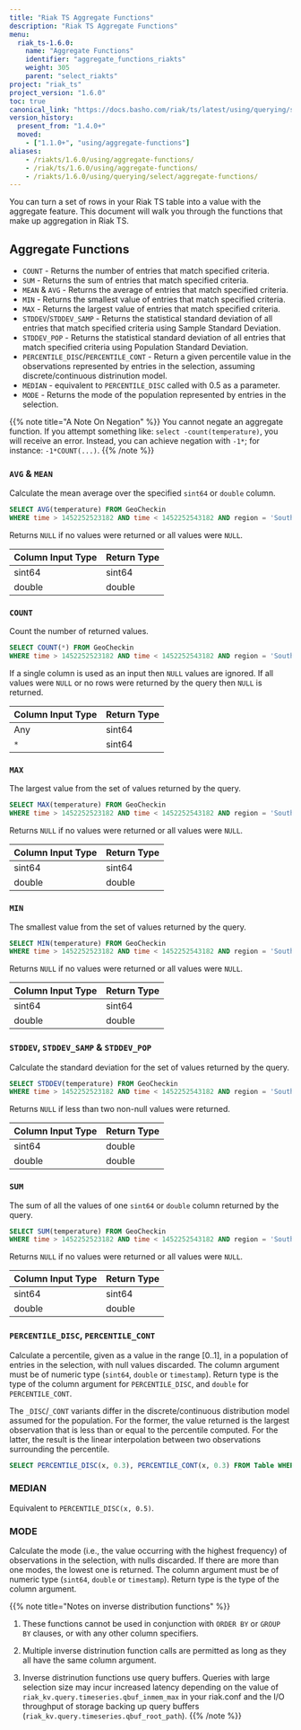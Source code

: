 ```yaml
---
title: "Riak TS Aggregate Functions"
description: "Riak TS Aggregate Functions"
menu:
  riak_ts-1.6.0:
    name: "Aggregate Functions"
    identifier: "aggregate_functions_riakts"
    weight: 305
    parent: "select_riakts"
project: "riak_ts"
project_version: "1.6.0"
toc: true
canonical_link: "https://docs.basho.com/riak/ts/latest/using/querying/select/aggregate-functions"
version_history:
  present_from: "1.4.0+"
  moved:
    - ["1.1.0+", "using/aggregate-functions"]
aliases:
    - /riakts/1.6.0/using/aggregate-functions/
    - /riak/ts/1.6.0/using/aggregate-functions/
    - /riakts/1.6.0/using/querying/select/aggregate-functions/
---
```



[arithmetic]: ../arithmetic-operations


You can turn a set of rows in your Riak TS table into a value with the aggregate feature. This document will walk you through the functions that make up aggregation in Riak TS.


## Aggregate Functions

* `COUNT` - Returns the number of entries that match specified criteria.
* `SUM` - Returns the sum of entries that match specified criteria.
* `MEAN` & `AVG` - Returns the average of entries that match specified criteria.
* `MIN` - Returns the smallest value of entries that match specified criteria.
* `MAX` - Returns the largest value of entries that match specified criteria.
* `STDDEV`/`STDDEV_SAMP` - Returns the statistical standard deviation of all entries that match specified criteria using Sample Standard Deviation.
* `STDDEV_POP` - Returns the statistical standard deviation of all entries that match specified criteria using Population Standard Deviation.
* `PERCENTILE_DISC`/`PERCENTILE_CONT` - Return a given percentile value in the observations represented by entries in the selection, assuming discrete/continuous distrinution model.
* `MEDIAN` - equivalent to `PERCENTILE_DISC` called with 0.5 as a parameter.
* `MODE` - Returns the mode of the population represented by entries in the selection.

{{% note title="A Note On Negation" %}}
You cannot negate an aggregate function. If you attempt something like: `select -count(temperature)`, you will receive an error. Instead, you can achieve negation with `-1*`; for instance: `-1*COUNT(...)`.
{{% /note %}}


### `AVG` & `MEAN`

Calculate the mean average over the specified `sint64` or `double` column.

```sql
SELECT AVG(temperature) FROM GeoCheckin
WHERE time > 1452252523182 AND time < 1452252543182 AND region = 'South Atlantic' AND state = 'South Carolina'
```

Returns `NULL` if no values were returned or all values were `NULL`.

| Column Input Type | Return Type |
|-------------------|-------------|
| sint64            | sint64 |
| double            | double |


### `COUNT`

Count the number of returned values.

```sql
SELECT COUNT(*) FROM GeoCheckin
WHERE time > 1452252523182 AND time < 1452252543182 AND region = 'South Atlantic' AND state = 'South Carolina'
```

If a single column is used as an input then `NULL` values are ignored. If all values were `NULL` or no rows were returned by the query then `NULL` is returned.

| Column Input Type | Return Type |
|-------------------|-------------|
| Any               | sint64 |
| `*`               | sint64 |


### `MAX`

The largest value from the set of values returned by the query.

```sql
SELECT MAX(temperature) FROM GeoCheckin
WHERE time > 1452252523182 AND time < 1452252543182 AND region = 'South Atlantic' AND state = 'South Carolina'
```

Returns `NULL` if no values were returned or all values were `NULL`.

| Column Input Type | Return Type |
|-------------------|-------------|
| sint64            | sint64 |
| double            | double |


### `MIN`

The smallest value from the set of values returned by the query.

```sql
SELECT MIN(temperature) FROM GeoCheckin
WHERE time > 1452252523182 AND time < 1452252543182 AND region = 'South Atlantic' AND state = 'South Carolina'
```

Returns `NULL` if no values were returned or all values were `NULL`.

| Column Input Type | Return Type |
|-------------------|-------------|
| sint64            | sint64 |
| double            | double |


### `STDDEV`, `STDDEV_SAMP` & `STDDEV_POP`

Calculate the standard deviation for the set of values returned by the query.

```sql
SELECT STDDEV(temperature) FROM GeoCheckin
WHERE time > 1452252523182 AND time < 1452252543182 AND region = 'South Atlantic' AND state = 'South Carolina'
```

Returns `NULL` if less than two non-null values were returned.

| Column Input Type | Return Type |
|-------------------|-------------|
| sint64            | double |
| double            | double |


### `SUM`

The sum of all the values of one `sint64` or `double` column returned by the query.

```sql
SELECT SUM(temperature) FROM GeoCheckin
WHERE time > 1452252523182 AND time < 1452252543182 AND region = 'South Atlantic' AND state = 'South Carolina'
```

Returns `NULL` if no values were returned or all values were `NULL`.

| Column Input Type | Return Type |
|-------------------|-------------|
| sint64            | sint64 |
| double            | double |

### `PERCENTILE_DISC`, `PERCENTILE_CONT`

Calculate a percentile, given as a value in the range [0..1], in a population of entries in the selection, with null values discarded.  The column argument must be of numeric type (`sint64`, `double` or `timestamp`).  Return type is the type of the column argument for `PERCENTILE_DISC`, and `double` for `PERCENTILE_CONT`.

The `_DISC`/`_CONT` variants differ in the discrete/continuous distribution model assumed for the population.  For the former, the value returned is the largest observation that is less than or equal to the percentile computed.  For the latter, the result is the linear interpolation between two observations surrounding the percentile.

```sql
SELECT PERCENTILE_DISC(x, 0.3), PERCENTILE_CONT(x, 0.3) FROM Table WHERE ...
```

### MEDIAN

Equivalent to `PERCENTILE_DISC(x, 0.5)`.

### MODE

Calculate the mode (i.e., the value occurring with the highest frequency) of observations in the selection, with nulls discarded.  If there are more than one modes, the lowest one is returned.  The column argument must be of numeric type (`sint64`, `double` or `timestamp`).  Return type is the type of the column argument.

{{% note title="Notes on inverse distribution functions" %}}
1. These functions cannot be used in conjunction with `ORDER BY` or `GROUP BY` clauses, or with any other column specifiers.

2. Multiple inverse distrinution function calls are permitted as long as they all have the same column argument.

3. Inverse distrinution functions use query buffers.  Queries with large selection size may incur increased latency depending on the value of `riak_kv.query.timeseries.qbuf_inmem_max` in your riak.conf and the I/O throughput of storage backing up query buffers (`riak_kv.query.timeseries.qbuf_root_path`).
{{% /note %}}
